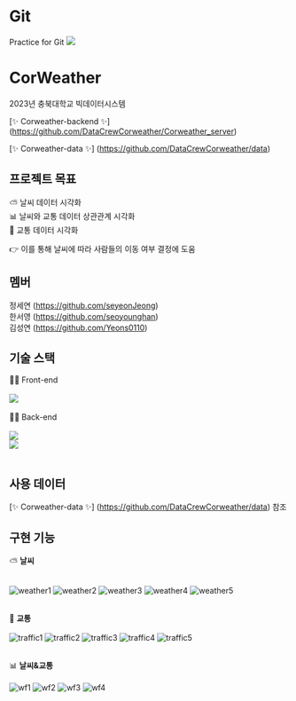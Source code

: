 # Git
Practice for Git
<img src="https://img.shields.io/badge/#339933?style=flat&logo=nodedotjs&logoColor=white"/>
# CorWeather
2023년 충북대학교 빅데이터시스템 


[✨ Corweather-backend ✨] (https://github.com/DataCrewCorweather/Corweather_server)


[✨ Corweather-data ✨] (https://github.com/DataCrewCorweather/data)

## 프로젝트 목표

⛅ 날씨 데이터 시각화</br>
📊 날씨와 교통 데이터 상관관계 시각화</br>
🚕 교통 데이터 시각화</br>

👉 이를 통해 날씨에 따라 사람들의 이동 여부 결정에 도움

## 멤버

정세연 (https://github.com/seyeonJeong)</br>
한서영 (https://github.com/seoyounghan)</br>
김성연 (https://github.com/Yeons0110)</br>

## 기술 스택

👨‍🏫 Front-end</br></br>
<img src="https://img.shields.io/badge/React-61DAFB?style=flat-square&logo=React&logoColor=black"/></br></br>
👨‍💻 Back-end</br></br>
<img src="https://img.shields.io/badge/Node.js-339933?style=flat-square&logo=Node.js&logoColor=white"/></br>
<img src="https://img.shields.io/badge/MongoDB-47A248?style=flat-square&logo=MongoDB&logoColor=white"/></br></br>

## 사용 데이터

[✨ Corweather-data ✨] (https://github.com/DataCrewCorweather/data) 참조

## 구현 기능

⛅ <b>날씨</b></br></br>

![weather1](https://github.com/seyeonJeong/Git/assets/81068870/17057a5c-f7cc-4a98-a04b-ef2a8019f7fb)
![weather2](https://github.com/seyeonJeong/Git/assets/81068870/9c86463e-c55d-4313-a80e-976629ba49cc)
![weather3](https://github.com/seyeonJeong/Git/assets/81068870/67e03c82-bb74-4e28-a86a-96caddd905c6)
![weather4](https://github.com/seyeonJeong/Git/assets/81068870/0fe9a625-25f3-47a6-b797-6aa7c052a915)
![weather5](https://github.com/seyeonJeong/Git/assets/81068870/1ce2fbbf-f173-4cb5-b6fc-c648a4fe73a8) </br></br>

🚕 <b>교통</b></br></br>
![traffic1](https://github.com/seyeonJeong/Git/assets/81068870/0552578e-9b43-4f24-b3f5-fc08c2daf4ea)
![traffic2](https://github.com/seyeonJeong/Git/assets/81068870/70f409b8-42f4-4d56-9364-851ecd538f7d)
![traffic3](https://github.com/seyeonJeong/Git/assets/81068870/0fbd0e8d-759b-42e6-b552-314f6f50694c)
![traffic4](https://github.com/seyeonJeong/Git/assets/81068870/784fd405-6ed0-4518-b3eb-827c3800c9f0)
![traffic5](https://github.com/seyeonJeong/Git/assets/81068870/3c3f4275-c2b8-48a5-bfe8-60e78d45d2d9) </br></br>

📊 <b>날씨&교통</b></br></br>
![wf1](https://github.com/seyeonJeong/Git/assets/81068870/8a9b2c23-cab2-4a41-ac9d-32661ed7c39c)
![wf2](https://github.com/seyeonJeong/Git/assets/81068870/936ae4dc-b58b-42f9-8e9c-18c90c7c4bb6)
![wf3](https://github.com/seyeonJeong/Git/assets/81068870/0fe3bb9b-934d-4885-9446-141e32fb7d03)
![wf4](https://github.com/seyeonJeong/Git/assets/81068870/4888943a-2aa6-450b-80c8-f21da83184f9) </br></br>


